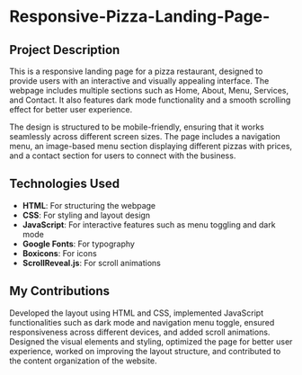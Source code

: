 # Responsive-Pizza-Landing-Page-


## Project Description  
This is a responsive landing page for a pizza restaurant, designed to provide users with an interactive and visually appealing interface. The webpage includes multiple sections such as Home, About, Menu, Services, and Contact. It also features dark mode functionality and a smooth scrolling effect for better user experience.  

The design is structured to be mobile-friendly, ensuring that it works seamlessly across different screen sizes. The page includes a navigation menu, an image-based menu section displaying different pizzas with prices, and a contact section for users to connect with the business.  

## Technologies Used  
- **HTML**: For structuring the webpage  
- **CSS**: For styling and layout design  
- **JavaScript**: For interactive features such as menu toggling and dark mode  
- **Google Fonts**: For typography  
- **Boxicons**: For icons  
- **ScrollReveal.js**: For scroll animations  

## My Contributions  
 Developed the layout using HTML and CSS, implemented JavaScript functionalities such as dark mode and navigation menu toggle, ensured responsiveness across different devices, and added scroll animations.  
 Designed the visual elements and styling, optimized the page for better user experience, worked on improving the layout structure, and contributed to the content organization of the website.  

